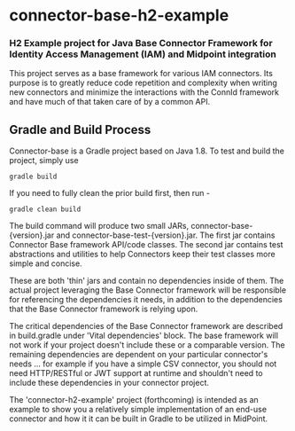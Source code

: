 # connector-base-h2-example
### H2 Example project for Java Base Connector Framework for Identity Access Management (IAM) and Midpoint integration

This project serves as a base framework for various IAM connectors.  Its purpose
is to greatly reduce code repetition and complexity when writing new connectors
and minimize the interactions with the ConnId framework and have much of that
taken care of by a common API.

## Gradle and Build Process

Connector-base is a Gradle project based on Java 1.8.  To test and build the project, simply use

`gradle build`

If you need to fully clean the prior build first, then run -

`gradle clean build`

The build command will produce two small JARs, connector-base-{version}.jar
and connector-base-test-{version}.jar.  The first jar contains Connector Base
framework API/code classes.  The second jar contains test abstractions and utilities
to help Connectors keep their test classes more simple and concise.

These are both 'thin' jars and contain
no dependencies inside of them.  The actual project leveraging the Base Connector
framework will be responsible for referencing the dependencies it needs, in addition
to the dependencies that the Base Connector framework is relying upon.

The critical dependencies of the Base Connector framework are described in build.gradle under
'Vital dependencies' block.  The base framework will not work if your project
doesn't include these or a comparable version.  The remaining dependencies
are dependent on your particular connector's needs ... for example if you have
a simple CSV connector, you should not need HTTP/RESTful or JWT support at runtime
and shouldn't need to include these dependencies in your connector project.

The 'connector-h2-example' project (forthcoming) is intended as an example
to show you a relatively simple implementation of an end-use connector and how it
it can be built in Gradle to be utilized in MidPoint.
